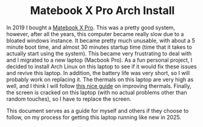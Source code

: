 <h1 align="center">Matebook X Pro Arch Install</h1>

In 2019 I bought a [Matebook X Pro](https://en.wikipedia.org/wiki/Huawei_MateBook_X_Pro).
This was a pretty good system, however, after all the years, this computer became really slow due to a bloated windows instance.
It became pretty much unusable, with about a 5 minute boot time, and almost 30 minutes startup time (time that it takes to actually start using the system).
This became very frustrating to deal with and I migrated to a new laptop (Macbook Pro). 
As a fun personal project, I decided to install Arch Linux on this laptop to see if it would fix these issues and revive this laptop.
In addition, the battery life was very short, so I will probably work on replacing it.
The thermals on this laptop are very high as well, and I think I will follow [this nice guide](https://bradshacks.com/matebook-x-pro-throttling/) on improving thermals.
Finally, the screen is cracked on this laptop (with no actual problems other than random touches), so I have to replace the screen.

This document serves as a guide for myself and others if they choose to follow, on my process for getting this laptop running like new in 2025.
